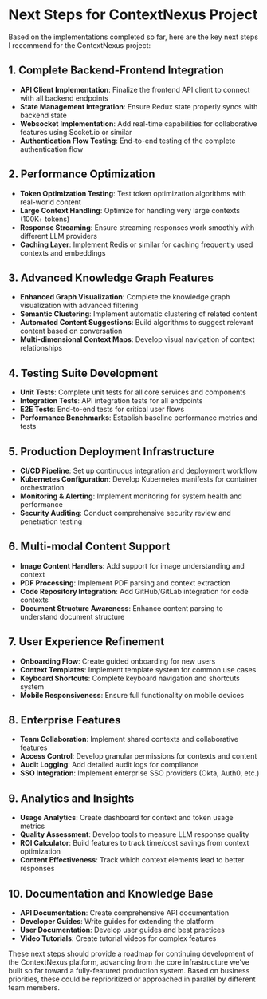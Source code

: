# Next Steps for ContextNexus Project

Based on the implementations completed so far, here are the key next steps I recommend for the ContextNexus project:

## 1. Complete Backend-Frontend Integration

- **API Client Implementation**: Finalize the frontend API client to connect with all backend endpoints
- **State Management Integration**: Ensure Redux state properly syncs with backend state
- **Websocket Implementation**: Add real-time capabilities for collaborative features using Socket.io or similar
- **Authentication Flow Testing**: End-to-end testing of the complete authentication flow

## 2. Performance Optimization

- **Token Optimization Testing**: Test token optimization algorithms with real-world content
- **Large Context Handling**: Optimize for handling very large contexts (100K+ tokens)
- **Response Streaming**: Ensure streaming responses work smoothly with different LLM providers
- **Caching Layer**: Implement Redis or similar for caching frequently used contexts and embeddings

## 3. Advanced Knowledge Graph Features

- **Enhanced Graph Visualization**: Complete the knowledge graph visualization with advanced filtering
- **Semantic Clustering**: Implement automatic clustering of related content
- **Automated Content Suggestions**: Build algorithms to suggest relevant content based on conversation
- **Multi-dimensional Context Maps**: Develop visual navigation of context relationships

## 4. Testing Suite Development

- **Unit Tests**: Complete unit tests for all core services and components
- **Integration Tests**: API integration tests for all endpoints
- **E2E Tests**: End-to-end tests for critical user flows
- **Performance Benchmarks**: Establish baseline performance metrics and tests

## 5. Production Deployment Infrastructure

- **CI/CD Pipeline**: Set up continuous integration and deployment workflow
- **Kubernetes Configuration**: Develop Kubernetes manifests for container orchestration
- **Monitoring & Alerting**: Implement monitoring for system health and performance
- **Security Auditing**: Conduct comprehensive security review and penetration testing

## 6. Multi-modal Content Support

- **Image Content Handlers**: Add support for image understanding and context
- **PDF Processing**: Implement PDF parsing and context extraction
- **Code Repository Integration**: Add GitHub/GitLab integration for code contexts
- **Document Structure Awareness**: Enhance content parsing to understand document structure

## 7. User Experience Refinement

- **Onboarding Flow**: Create guided onboarding for new users
- **Context Templates**: Implement template system for common use cases
- **Keyboard Shortcuts**: Complete keyboard navigation and shortcuts system
- **Mobile Responsiveness**: Ensure full functionality on mobile devices

## 8. Enterprise Features

- **Team Collaboration**: Implement shared contexts and collaborative features
- **Access Control**: Develop granular permissions for contexts and content
- **Audit Logging**: Add detailed audit logs for compliance
- **SSO Integration**: Implement enterprise SSO providers (Okta, Auth0, etc.)

## 9. Analytics and Insights

- **Usage Analytics**: Create dashboard for context and token usage metrics
- **Quality Assessment**: Develop tools to measure LLM response quality
- **ROI Calculator**: Build features to track time/cost savings from context optimization
- **Content Effectiveness**: Track which context elements lead to better responses

## 10. Documentation and Knowledge Base

- **API Documentation**: Create comprehensive API documentation
- **Developer Guides**: Write guides for extending the platform
- **User Documentation**: Develop user guides and best practices
- **Video Tutorials**: Create tutorial videos for complex features

These next steps should provide a roadmap for continuing development of the ContextNexus platform, advancing from the core infrastructure we've built so far toward a fully-featured production system. Based on business priorities, these could be reprioritized or approached in parallel by different team members.